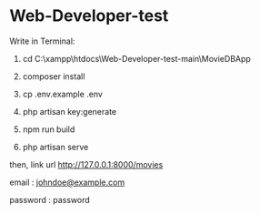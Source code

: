 # Web-Developer-test

Write in Terminal:

1) cd C:\xampp\htdocs\Web-Developer-test-main\MovieDBApp

2) composer install

3) cp .env.example .env

4) php artisan key:generate

5) npm run build

6) php artisan serve

then, link url
http://127.0.0.1:8000/movies

email : johndoe@example.com

password : password

